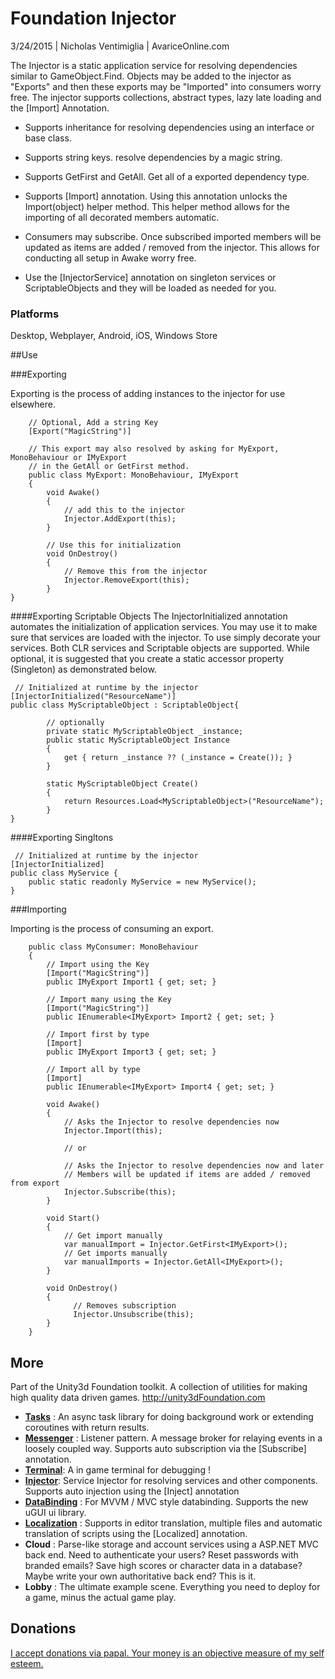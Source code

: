 # Foundation Injector

3/24/2015 | Nicholas Ventimiglia | AvariceOnline.com

The Injector is a static application service for resolving dependencies similar to GameObject.Find.
Objects may be added to the injector as "Exports" and then these exports
may be "Imported" into consumers worry free. The injector supports collections, abstract types, lazy late loading and the [Import] Annotation.

- Supports inheritance for resolving dependencies using an interface or base class.

- Supports string keys. resolve dependencies by a magic string.

- Supports GetFirst and GetAll. Get all of a exported dependency type. 

- Supports [Import] annotation. Using this annotation unlocks the Import(object) helper method.
  This helper method allows for the importing of all decorated members automatic.

- Consumers may subscribe. Once subscribed imported members will be updated as items are added / removed from the injector.
  This allows for conducting all setup in Awake worry free.

- Use the [InjectorService] annotation on singleton services or ScriptableObjects and they will be loaded as needed for you.
  
### Platforms
Desktop, Webplayer, Android, iOS, Windows Store

##Use

###Exporting

Exporting is the process of adding instances to the injector for use elsewhere.
````
    // Optional, Add a string Key
    [Export("MagicString")]

    // This export may also resolved by asking for MyExport, MonoBehaviour or IMyExport
    // in the GetAll or GetFirst method.
    public class MyExport: MonoBehaviour, IMyExport
    {
        void Awake()
        {
            // add this to the injector
            Injector.AddExport(this);
        }

        // Use this for initialization
        void OnDestroy()
        {
            // Remove this from the injector
            Injector.RemoveExport(this);
        }
}
````

####Exporting Scriptable Objects
The InjectorInitialized annotation automates the initialization of application services. You may use it to make sure that services are loaded
with the injector. To use simply decorate your services. Both CLR services and Scriptable objects are supported. While optional, it is suggested
that you create a static accessor property (Singleton) as demonstrated below.
````
 // Initialized at runtime by the injector
[InjectorInitialized("ResourceName")]
public class MyScriptableObject : ScriptableObject{	

		// optionally
        private static MyScriptableObject _instance;
        public static MyScriptableObject Instance
        {
            get { return _instance ?? (_instance = Create()); }
        }

        static MyScriptableObject Create()
        {
            return Resources.Load<MyScriptableObject>("ResourceName");
        }
}
````
####Exporting Singltons
````
 // Initialized at runtime by the injector
[InjectorInitialized]
public class MyService {
	public static readonly MyService = new MyService();
}
````

###Importing

Importing is the process of consuming an export.

````
    public class MyConsumer: MonoBehaviour
    {
		// Import using the Key
        [Import("MagicString")]
        public IMyExport Import1 { get; set; }

		// Import many using the Key
        [Import("MagicString")]
        public IEnumerable<IMyExport> Import2 { get; set; }

		// Import first by type
        [Import]
        public IMyExport Import3 { get; set; }

		// Import all by type
        [Import]
        public IEnumerable<IMyExport> Import4 { get; set; }

        void Awake()
        {
			// Asks the Injector to resolve dependencies now
			Injector.Import(this);

			// or
	
			// Asks the Injector to resolve dependencies now and later
			// Members will be updated if items are added / removed from export
			Injector.Subscribe(this);
        }

        void Start()
        {	
			// Get import manually
			var manualImport = Injector.GetFirst<IMyExport>();
			// Get imports manually
			var manualImports = Injector.GetAll<IMyExport>();
        }

        void OnDestroy()
        {	
			  // Removes subscription
			  Injector.Unsubscribe(this);
        }
	}
````

## More

Part of the Unity3d Foundation toolkit. A collection of utilities for making high quality data driven games. http://unity3dFoundation.com

- [**Tasks**](https://github.com/NVentimiglia/Unity3d-Async-Task) : An async task library for doing background work or extending coroutines with return results.
- [**Messenger**](https://github.com/NVentimiglia/Unity3d-Event-Messenger) : Listener pattern. A message broker for relaying events in a loosely coupled way. Supports auto subscription via the [Subscribe] annotation.
- [**Terminal**](https://github.com/NVentimiglia/Unity3d-uGUI-Terminal): A in game terminal for debugging !
- [**Injector**](https://github.com/NVentimiglia/Unity3d-Service-Injector): Service Injector for resolving services and other components. Supports auto injection using the [Inject] annotation
- [**DataBinding**](https://github.com/NVentimiglia/Unity3d-Databinding-Mvvm-Mvc) : For MVVM / MVC style databinding. Supports the new uGUI ui library.
- [**Localization**](https://github.com/NVentimiglia/Unity3d-Localization)   : Supports in editor translation, multiple files and automatic translation of scripts using the [Localized] annotation.
- **Cloud** : Parse-like storage and account services using a ASP.NET MVC back end. Need to authenticate your users? Reset passwords with branded emails? Save high scores or character data in a database? Maybe write your own authoritative back end? This is it.
- **Lobby** : The ultimate example scene. Everything you need to deploy for a game, minus the actual game play.

## Donations
[I accept donations via papal. Your money is an objective measure of my self esteem.](https://www.paypal.com/us/cgi-bin/webscr?cmd=_send-money&nav=1&email=nick@simplesys.us)
